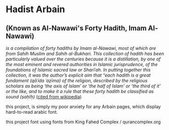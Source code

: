 # Hadist Arbain
## (Known as Al-Nawawi's Forty Hadith, Imam Al-Nawawi)

_is a compilation of forty hadiths by Imam al-Nawawi, most of which are from Sahih Muslim and Sahih al-Bukhari. This collection of hadith has been particularly valued over the centuries because it is a distillation, by one of the most eminent and revered authorities in Islamic jurisprudence, of the foundations of Islamic sacred law or Sharīʿah. In putting together this collection, it was the author’s explicit aim that “each hadith is a great fundament (qāʿida ʿaẓīma) of the religion, described by the religious scholars as being ‘the axis of Islam’ or ‘the half of Islam’ or ‘the third of it’ or the like, and to make it a rule that these forty hadith be classified as sound (ṣaḥīḥ)_ ([cited from wikipedia](https://en.wikipedia.org/wiki/Al-Nawawi's_Forty_Hadith))

this project, is simply my poor anxiety for any Arbain pages, which display hard-to-read arabic font.

this project font using fonts from King Fahed Complex / qurancomplex.org
